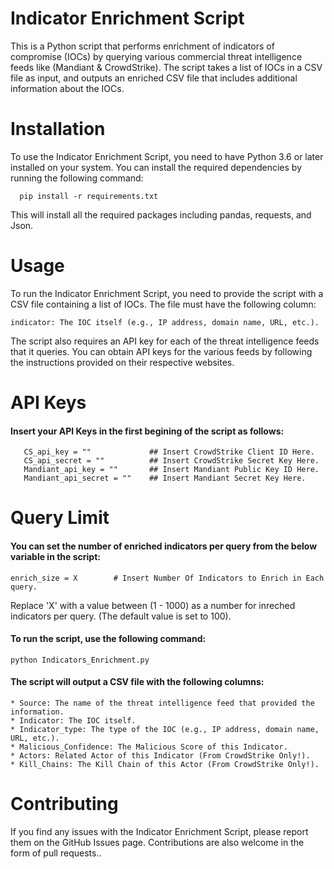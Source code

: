 # Indicator Enrichment Script

This is a Python script that performs enrichment of indicators of compromise (IOCs) by querying various commercial threat intelligence feeds like (Mandiant & CrowdStrike). The script takes a list of IOCs in a CSV file as input, and outputs an enriched CSV file that includes additional information about the IOCs.

# Installation

To use the Indicator Enrichment Script, you need to have Python 3.6 or later installed on your system. You can install the required dependencies by running the following command:

 ~~~ 
   pip install -r requirements.txt 
 ~~~

This will install all the required packages including pandas, requests, and Json.

# Usage

To run the Indicator Enrichment Script, you need to provide the script with a CSV file containing a list of IOCs. The file must have the following column:

    indicator: The IOC itself (e.g., IP address, domain name, URL, etc.).
  

The script also requires an API key for each of the threat intelligence feeds that it queries. You can obtain API keys for the various feeds by following the instructions provided on their respective websites.

# API Keys

#### Insert your API Keys in the first begining of the script as follows:

~~~
   CS_api_key = ""             ## Insert CrowdStrike Client ID Here.
   CS_api_secret = ""          ## Insert CrowdStrike Secret Key Here.
   Mandiant_api_key = ""       ## Insert Mandiant Public Key ID Here.
   Mandiant_api_secret = ""    ## Insert Mandiant Secret Key Here.
~~~

# Query Limit

#### You can set the number of enriched indicators per query from the below variable in the script:

~~~
enrich_size = X        # Insert Number Of Indicators to Enrich in Each query.
~~~
Replace 'X' with a value between (1 - 1000) as a number for inreched indicators per query. (The default value is set to 100). 

#### To run the script, use the following command:

~~~
python Indicators_Enrichment.py
~~~

#### The script will output a CSV file with the following columns:

    * Source: The name of the threat intelligence feed that provided the information.
    * Indicator: The IOC itself.
    * Indicator_type: The type of the IOC (e.g., IP address, domain name, URL, etc.).
    * Malicious_Confidence: The Malicious Score of this Indicator.
    * Actors: Related Actor of this Indicator (From CrowdStrike Only!).
    * Kill_Chains: The Kill Chain of this Actor (From CrowdStrike Only!).

# Contributing

If you find any issues with the Indicator Enrichment Script, please report them on the GitHub Issues page. Contributions are also welcome in the form of pull requests..



